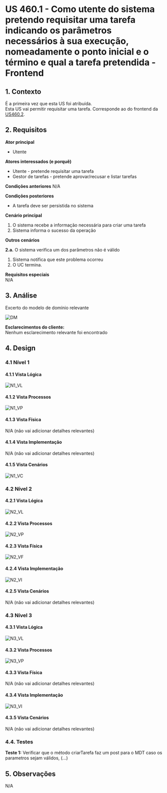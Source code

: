 # US 460.1 - Como utente do sistema pretendo requisitar uma tarefa indicando os parâmetros necessários à sua execução, nomeadamente o ponto inicial e o término e qual a tarefa pretendida - Frontend

## 1. Contexto
É a primeira vez que esta US foi atribuída.  
Esta US vai permitir requisitar uma tarefa. Corresponde ao do frontend da [US460.2](../US_460.2/US_460.2.md).

## 2. Requisitos

**Ator principal**
* Utente

**Atores interessados (e porquê)**
* Utente - pretende requisitar uma tarefa
* Gestor de tarefas - pretende aprovar/recusar e listar tarefas

**Condições anteriores**
N/A

**Condições posteriores**
* A tarefa deve ser persistida no sistema

**Cenário principal**
1. O sistema recebe a informação necessária para criar uma tarefa
2. Sistema informa o sucesso da operação

**Outros cenários**

**2.a.** O sistema verifica um dos parâmetros não é válido
1. Sistema notifica que este problema ocorreu
2. O UC termina.

**Requisitos especiais**</br>
N/A

## 3. Análise

Excerto do modelo de domínio relevante

![DM](/docs/Sprint_C/US_460/US_460.1/DM/DM.svg)

**Esclarecimentos do cliente:** </br>
Nenhum esclarecimento relevante foi encontrado

## 4. Design

### 4.1 Nível 1

#### 4.1.1 Vista Lógica
![N1_VL](../../N1/VL.svg)
#### 4.1.2 Vista Processos
![N1_VP](../US_460.2/N1/N1_VP.svg)
#### 4.1.3 Vista Física
N/A (não vai adicionar detalhes relevantes)
#### 4.1.4 Vista Implementação
N/A (não vai adicionar detalhes relevantes)
#### 4.1.5 Vista Cenários
![N1_VC](../../N1/VC.svg)


### 4.2 Nível 2

#### 4.2.1 Vista Lógica
![N2_VL](../../N2/VL.svg)
#### 4.2.2 Vista Processos
![N2_VP](../US_460.1/N2/N2_VP.svg)
#### 4.2.3 Vista Física
![N2_VF](../../N2/VF.svg)
#### 4.2.4 Vista Implementação
![N2_VI](../../N2/VI.svg)
#### 4.2.5 Vista Cenários
N/A (não vai adicionar detalhes relevantes)


### 4.3 Nível 3

#### 4.3.1 Vista Lógica
![N3_VL](../../N3/VL_SPA.svg)
#### 4.3.2 Vista Processos
![N3_VP](../US_460.1/N3/N3_VP.svg)
#### 4.3.3 Vista Física
N/A (não vai adicionar detalhes relevantes)
#### 4.3.4 Vista Implementação
![N3_VI](../../N3/VI_SPA.svg)
#### 4.3.5 Vista Cenários
N/A (não vai adicionar detalhes relevantes)


### 4.4. Testes

**Teste 1:** Verificar que o método criarTarefa faz um post para o MDT caso os parametros sejam válidos,
(...)

## 5. Observações
N/A